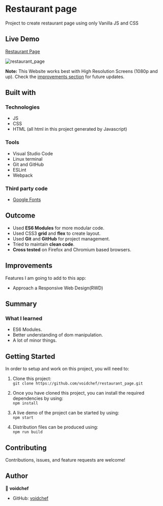 # Restaurant page

Project to create restaurant page using only Vanilla JS and CSS

## Live Demo

[Restaurant Page](https://voidchef.github.io/restaurant_page/)

![restaurant_page](https://user-images.githubusercontent.com/79092620/173851819-090d1c91-bca9-45cd-9a8e-9a44ad338acc.png)

**Note:** This Website works best with High Resolution Screens (1080p and up). Check the [improvements section](#improvements) for future updates.

## Built with

### Technologies

* JS
* CSS
* HTML (all html in this project generated by Javascript)

### Tools

* Visual Studio Code
* Linux terminal
* Git and GitHub
* ESLint
* Webpack

### Third party code

* [Google Fonts](https://fonts.google.com/)

## Outcome

* Used **ES6 Modules** for more modular code.
* Used CSS3 **grid** and **flex** to create layout.
* Used **Git** and **GitHub** for project management.
* Tried to maintain **clean code**.
* **Cross tested** on Firefox and Chromium based browsers.

## Improvements

Features I am going to add to this app:
- Approach a Responsive Web Design(RWD)

## Summary

### What I learned

* ES6 Modules.
* Better understanding of dom manipulation.
* A lot of minor things.

## Getting Started

In order to setup and work on this project, you will need to:

1. Clone this project:  
`git clone https://github.com/voidchef/restaurant_page.git`

2. Once you have cloned this project, you can install the required dependencies by using:  
`npm install`

3. A live demo of the project can be started by using:  
`npm start`

4. Distribution files can be produced using:  
`npm run build`

## Contributing

Contributions, issues, and feature requests are welcome!

## Author

👤 **voidchef**
* GitHub: [voidchef](https://github.com/voidchef)
